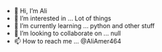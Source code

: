 - 👋 Hi, I’m Ali
- 👀 I’m interested in ... Lot of things
- 🌱 I’m currently learning ... python and other stuff
- 💞️ I’m looking to collaborate on ... null
- 📫 How to reach me ... @AliAmer464



